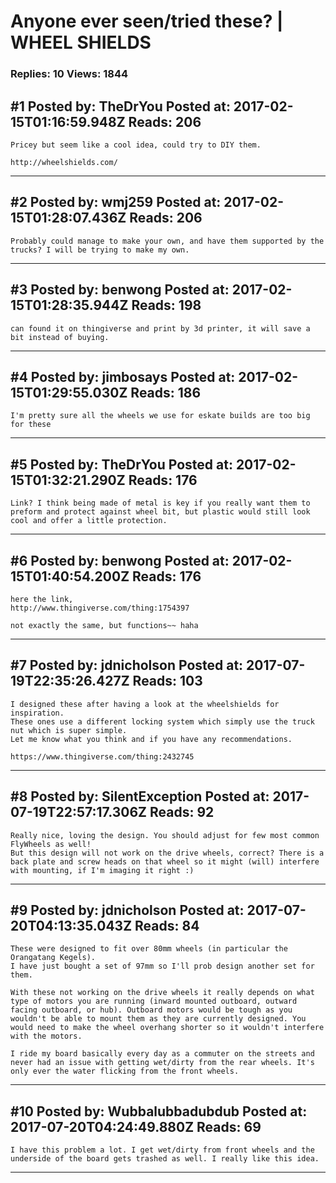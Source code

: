 # Anyone ever seen/tried these? &#124; WHEEL SHIELDS

### Replies: 10 Views: 1844

## \#1 Posted by: TheDrYou Posted at: 2017-02-15T01:16:59.948Z Reads: 206

```
Pricey but seem like a cool idea, could try to DIY them. 

http://wheelshields.com/
```

---
## \#2 Posted by: wmj259 Posted at: 2017-02-15T01:28:07.436Z Reads: 206

```
Probably could manage to make your own, and have them supported by the trucks? I will be trying to make my own.
```

---
## \#3 Posted by: benwong Posted at: 2017-02-15T01:28:35.944Z Reads: 198

```
can found it on thingiverse and print by 3d printer, it will save a bit instead of buying.
```

---
## \#4 Posted by: jimbosays Posted at: 2017-02-15T01:29:55.030Z Reads: 186

```
I'm pretty sure all the wheels we use for eskate builds are too big for these
```

---
## \#5 Posted by: TheDrYou Posted at: 2017-02-15T01:32:21.290Z Reads: 176

```
Link? I think being made of metal is key if you really want them to preform and protect against wheel bit, but plastic would still look cool and offer a little protection.
```

---
## \#6 Posted by: benwong Posted at: 2017-02-15T01:40:54.200Z Reads: 176

```
here the link, 
http://www.thingiverse.com/thing:1754397

not exactly the same, but functions~~ haha
```

---
## \#7 Posted by: jdnicholson Posted at: 2017-07-19T22:35:26.427Z Reads: 103

```
I designed these after having a look at the wheelshields for inspiration. 
These ones use a different locking system which simply use the truck nut which is super simple. 
Let me know what you think and if you have any recommendations. 

https://www.thingiverse.com/thing:2432745
```

---
## \#8 Posted by: SilentException Posted at: 2017-07-19T22:57:17.306Z Reads: 92

```
Really nice, loving the design. You should adjust for few most common FlyWheels as well!
But this design will not work on the drive wheels, correct? There is a back plate and screw heads on that wheel so it might (will) interfere with mounting, if I'm imaging it right :)
```

---
## \#9 Posted by: jdnicholson Posted at: 2017-07-20T04:13:35.043Z Reads: 84

```
These were designed to fit over 80mm wheels (in particular the Orangatang Kegels). 
I have just bought a set of 97mm so I'll prob design another set for them. 

With these not working on the drive wheels it really depends on what type of motors you are running (inward mounted outboard, outward facing outboard, or hub). Outboard motors would be tough as you wouldn't be able to mount them as they are currently designed. You would need to make the wheel overhang shorter so it wouldn't interfere with the motors. 

I ride my board basically every day as a commuter on the streets and never had an issue with getting wet/dirty from the rear wheels. It's only ever the water flicking from the front wheels.
```

---
## \#10 Posted by: Wubbalubbadubdub Posted at: 2017-07-20T04:24:49.880Z Reads: 69

```
I have this problem a lot. I get wet/dirty from front wheels and the underside of the board gets trashed as well. I really like this idea.
```

---
